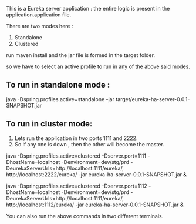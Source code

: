 This is a Eureka server application :
 the entire logic is present in the application.application file. 
 
 There are two modes here :
 1. Standalone
 2. Clustered
 
 run maven install and the jar file is formed in the target folder.
 
 so we have to select an active profile to run in any of the above said modes.
 
 To run in standalone mode :
 -------------------------------------------
 
 java -Dspring.profiles.active=standalone -jar target/eureka-ha-server-0.0.1-SNAPSHOT.jar
 
 
 To run in cluster mode:
 ----------------------------------------------
 1. Lets run the application in two ports 1111 and 2222.
 2. So if any one is down , then the other will become the master.
 
 java -Dspring.profiles.active=clustered 
      -Dserver.port=1111 
      -DhostName=localhost 
      -Denvironment=dev/stg/prd
      -DeurekaServerUrls=http://localhost:1111/eureka/,
      			 http://localhost:2222/eureka/ 
     -jar eureka-ha-server-0.0.1-SNAPSHOT.jar &
     
     
     
java -Dspring.profiles.active=clustered 
	 -Dserver.port=1112 
	 -DhostName=localhost 
	 -Denvironment=dev/stg/prd
	 -DeurekaServerUrls=http://localhost:1111/eureka/,
	 			http://localhost:1112/eureka/ 
	 -jar eureka-ha-server-0.0.1-SNAPSHOT.jar &
	 
You can also run the above commands in two different terminals.
 
